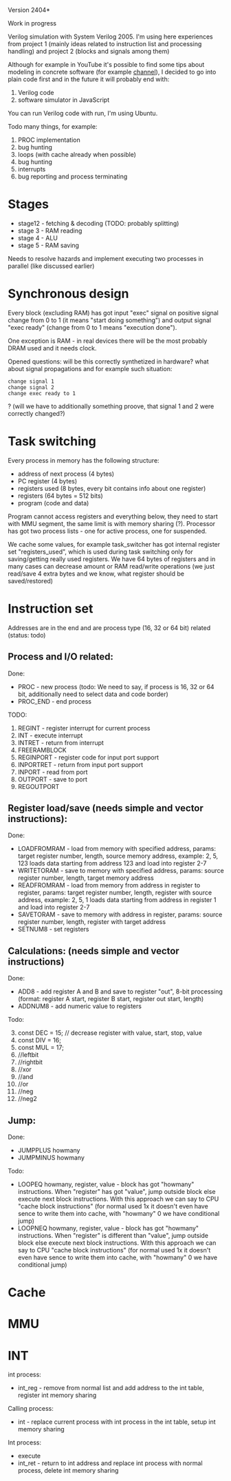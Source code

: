 Version 2404*

Work in progress

Verilog simulation with System Verilog 2005. 
I'm using here experiences from project 1 (mainly ideas related
to instruction list and processing handling) and project 2 (blocks and signals among them)

Although for example in YouTube it's possible to find some tips about modeling in
concrete software (for example [channel](https://www.youtube.com/playlist?list=PLilenfQGj6CEG6iZ4TQJ10PI7pCWsy1AO)),
I decided to go into plain code first and in the future it will probably end with:

  1. Verilog code
  2. software simulator in JavaScript

You can run Verilog code with run, I'm using Ubuntu.

Todo many things, for example:

  1. PROC implementation
  2. bug hunting
  3. loops (with cache already when possible)
  4. bug hunting
  5. interrupts
  6. bug reporting and process terminating

# Stages

  * stage12 - fetching & decoding (TODO: probably splitting)
  * stage 3 - RAM reading
  * stage 4 - ALU
  * stage 5 - RAM saving

Needs to resolve hazards and implement executing two processes in parallel (like
discussed earlier)

# Synchronous design
Every block (excluding RAM) has got input "exec" signal on positive signal change
from 0 to 1 (it means "start doing something") and output signal "exec ready"
(change from 0 to 1 means "execution done").

One exception is RAM - in real devices there will be the most probably DRAM
used and it needs clock.

Opened questions: will be this correctly synthetized in hardware? what about signal
propagations and for example such situation:

```
change signal 1
change signal 2
change exec ready to 1
```

? (will we have to additionally something proove, that signal 1 and 2 were correctly
changed?)

# Task switching

Every process in memory has the following structure:

  * address of next process (4 bytes)
  * PC register (4 bytes)
  * registers used (8 bytes, every bit contains info about one register)
  * registers (64 bytes = 512 bits)
  * program (code and data)

Program cannot access registers and everything below, they need to start with MMU segment, the same limit is with memory sharing (?).
Processor has got two process lists - one for active process, one for suspended.

We cache some values, for example task_switcher has got internal register set 
"registers_used", which is used during task switching only for saving/getting
really used registers. We have 64 bytes
of registers and in many cases can decrease amount or RAM  read/write operations
(we just read/save 4 extra bytes and we know, what register should be saved/restored)

# Instruction set

Addresses are in the end and are process type (16, 32 or 64 bit) related
(status: todo)

## Process and I/O related:

Done:

 * PROC - new process (todo: We need to say, if process is 16, 32 or 64 bit, additionally need to select data and code border)
 * PROC_END - end process
 
TODO:

 1. REGINT - register interrupt for current process
 2. INT - execute interrupt
 3. INTRET - return from interrupt
 5. FREERAMBLOCK
 6. REGINPORT - register code for input port support
 7. INPORTRET - return from input port support
 8. INPORT - read from port
 9. OUTPORT - save to port
 10. REGOUTPORT

## Register load/save (needs simple and vector instructions):

Done:

  * LOADFROMRAM - load from memory with specified address, params: target register number, length, source memory address, example: 2, 5, 123 loads data starting from address 123 and load into register 2-7
  * WRITETORAM - save to memory with specified address, params: source register number, length, target memory address
  * READFROMRAM - load from memory from address in register to register, params: target register number, length, register with source address, example: 2, 5, 1 loads data starting from address in register 1 and load into register 2-7
  * SAVETORAM - save to memory with address in register, params: source register number, length, register with target address
  * SETNUM8 - set registers

## Calculations: (needs simple and vector instructions)

Done:

  * ADD8 - add register A and B and save to register "out", 8-bit processing (format: register A start, register B start, register out start, length)
  * ADDNUM8 - add numeric value to registers

Todo:

  3. const DEC = 15; // decrease register with value, start, stop, value
  4. const DIV = 16;
  5. const MUL = 17;
  6. //leftbit
  7. //rightbit
  8. //xor
  9. //and
  10. //or
  11. //neg
  12. //neg2

## Jump:

Done:

  * JUMPPLUS howmany
  * JUMPMINUS howmany

Todo:

  * LOOPEQ howmany, register, value - block has got "howmany" instructions. 
When "register" has got "value", jump outside block else execute next block instructions. With this approach we can say to CPU "cache block instructions" (for normal used 1x it doesn't even have sence to write them into cache, with "howmany" 0 we have conditional jump)
  * LOOPNEQ howmany, register, value - block has got "howmany" instructions. 
When "register" is different than "value", jump outside block else execute next block instructions. With this approach we can say to CPU "cache block instructions" (for normal used 1x it doesn't even have sence to write them into cache, with "howmany" 0 we have conditional jump)

# Cache

# MMU

# INT

int process:

* int_reg - remove from normal list and add address to the int table, register int memory sharing

Calling process:

* int - replace current process with int process in the int table, setup int memory sharing

Int process:

  * execute
  * int_ret - return to int address and replace int process with normal process, delete int memory sharing
